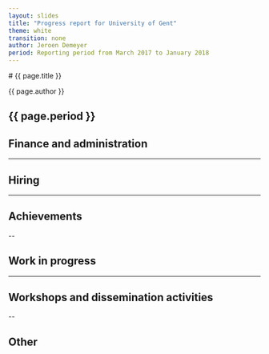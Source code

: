 ```yaml
---
layout: slides
title: "Progress report for University of Gent"
theme: white
transition: none
author: Jeroen Demeyer
period: Reporting period from March 2017 to January 2018
---
```


<section data-markdown data-separator="^---\n" data-separator-vertical="^--\n">
# {{ page.title }}

{{ page.author }}

{{ page.period }}
---
## Finance and administration



---
## Hiring


---
## Achievements




--
## Work in progress


---
## Workshops and dissemination activities


--
## Other



</section>
